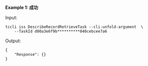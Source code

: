 **Example 1: 成功**

 

Input: 

```
tccli iss DescribeRecordRetrieveTask --cli-unfold-argument  \
    --TaskId d00a3e6f9b**********040cebcee7a6
```

Output: 
```
{
    "Response": {}
}
```


